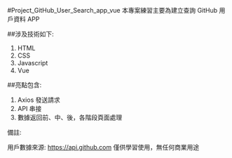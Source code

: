 #Project_GitHub_User_Search_app_vue 本專案練習主要為建立查詢 GitHub 用戶資料 APP

##涉及技術如下:

1. HTML
2. CSS
3. Javascript
4. Vue

##亮點包含:

1. Axios 發送請求
2. API 串接
3. 數據返回前、中、後，各階段頁面處理

備註:

用戶數據來源: https://api.github.com
僅供學習使用，無任何商業用途
